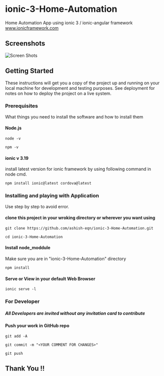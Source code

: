 # ionic-3-Home-Automation
Home Automation App using ionic 3 / ionic-angular framework  www.ionicframework.com

## Screenshots

![Screen Shots](https://github.com/ashish-eqn/ionic-3-Home-Automation/blob/master/Screenshots/Screenshot.png)

## Getting Started

These instructions will get you a copy of the project up and running on your local machine for development and testing purposes. See deployment for notes on how to deploy the project on a live system.

### Prerequisites

What things you need to install the software and how to install them
#### Node.js
```
node -v
```
```
npm -v
```

#### ionic v 3.19
install latest version for ionic framework by using following command in node cmd.
```
npm install ionic@latest cordova@latest
```

### Installing and playing with Application

Use step by step to avoid error.

#### clone this project in your wroking directory or wherever you want using
```
git clone https://github.com/ashish-eqn/ionic-3-Home-Automation.git
```
```
cd ionic-3-Home-Automation
```

#### Install node_moddule

Make sure you are in "ionic-3-Home-Automation" directory

```
npm install
```

#### Serve or View in your default Web Browser

```
ionic serve -l
```
### For Developer

##### All Developers are invited without any invitation card to contribute 

#### Push your work in GitHub repo

```
git add -A
```
```
git commit -m "<YOUR COMMENT FOR CHANGES>"
```
```
git push
```

## Thank You !!